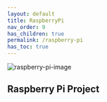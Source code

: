 ```yaml
---
layout: default    
title: RaspberryPi
nav_order: 9
has_children: true
permalink: /raspberry-pi
has_toc: true
---
```


![raspberry-pi-image](../assets/images/raspberry/raspberrypi.jpg)

## Raspberry Pi Project